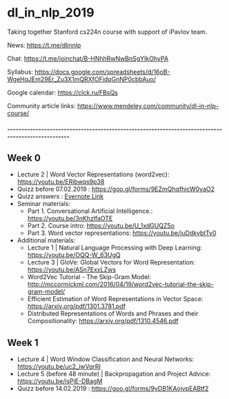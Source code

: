 # dl_in_nlp_2019
Taking together Stanford cs224n course with support of iPavlov team.

News: https://t.me/dlinnlp

Chat: https://t.me/joinchat/B-HNhhRwNwBnSgYIkOhyPA

Syllabus: https://docs.google.com/spreadsheets/d/16oB-WgeHqJEm29Er_Zu3X1mQRXfOFidqGnNP0cbbAuo/

Google calendar: https://clck.ru/FBsQs

Community article links: https://www.mendeley.com/community/dl-in-nlp-course/

##### --------------------------------------------------------------------------------------------------

## Week 0
* Lecture 2 | Word Vector Representations (word2vec): https://youtu.be/ERibwqs9p38
* Quizz before 07.02.2019 : https://goo.gl/forms/9EZmQhqfhicW0yaO2 
* Quizz answers : [Evernote Link](https://www.evernote.com/shard/s98/sh/7214c222-d35e-44ad-b859-b099450b5828/3bab950ce91a64da8d78eabf1ce1bba6)
* Seminar materials:
  * Part 1. Conversational Artificial Intelligence.: https://youtu.be/3nKhzlfaOTE
  * Part 2. Course intro: https://youtu.be/U_1xdGUQZ5o
  * Part 3. Word vector representations: https://youtu.be/juDdkybtTv0
* Additional materials:
  * Lecture 1 | Natural Language Processing with Deep Learning: https://youtu.be/OQQ-W_63UgQ
  * Lecture 3 | GloVe: Global Vectors for Word Representation: https://youtu.be/ASn7ExxLZws
  * Word2Vec Tutorial - The Skip-Gram Model: http://mccormickml.com/2016/04/19/word2vec-tutorial-the-skip-gram-model/
  * Efficient Estimation of Word Representations in Vector Space: https://arxiv.org/pdf/1301.3781.pdf
  * Distributed Representations of Words and Phrases and their Compositionality: https://arxiv.org/pdf/1310.4546.pdf

  
## Week 1
* Lecture 4 | Word Window Classification and Neural Networks: https://youtu.be/uc2_iwVqrRI
* Lecture 5 (before 48 minute) | Backpropagation and Project Advice: https://youtu.be/isPiE-DBagM
* Quizz before 14.02.2019 : https://goo.gl/forms/9yDB1KAojvpEABtf2
